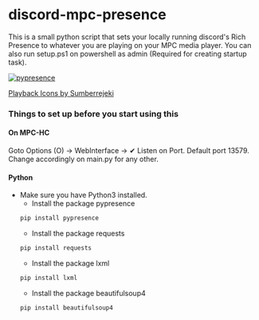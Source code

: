 # discord-mpc-presence
This is a small python script that sets your locally running discord's Rich Presence to whatever you are playing on your MPC media player.
You can also run setup.ps1 on powershell as admin (Required for creating startup task).


[![pypresence](https://img.shields.io/badge/using-pypresence-00bb88.svg?style=for-the-badge&logo=discord&logoWidth=20)](https://github.com/qwertyquerty/pypresence)

[Playback Icons by Sumberrejeki](https://www.flaticon.com/authors/sumberrejeki)

### Things to set up before you start using this
#### On MPC-HC
Goto Options (O) -> WebInterface -> ✔ Listen on Port. Default port 13579. Change accordingly on main.py for any other.
#### Python
* Make sure you have Python3 installed.
    * Install the package pypresence
  ```ps1
  pip install pypresence
  ```  
    * Install the package requests
  ```ps1
  pip install requests
  ```
    * Install the package lxml
  ```ps1 
  pip install lxml
  ```
    * Install the package beautifulsoup4
  ```ps1 
  pip install beautifulsoup4
  ```
